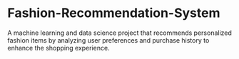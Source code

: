 # Fashion-Recommendation-System
A machine learning and data science project that recommends personalized fashion items by analyzing user preferences and purchase history to enhance the shopping experience.
